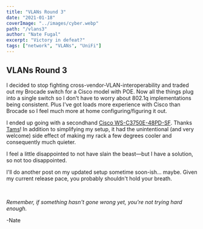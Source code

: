 ```yaml
---
title: "VLANs Round 3"
date: "2021-01-18"
coverImage: "../images/cyber.webp"
path: "/vlans3"
author: "Nate Fugal"
excerpt: "Victory in defeat?"
tags: ["network", "VLANs", "UniFi"]
---
```


## VLANs Round 3

I decided to stop fighting cross-vendor-VLAN-interoperability and traded out my Brocade switch for a Cisco model with POE. Now all the things plug into a single switch so I don't have to worry about 802.1q implementations being consistent. Plus I've got loads more experience with Cisco than Brocade so I feel much more at home configuring/figuring it out.

I ended up going with a secondhand [Cisco WS-C3750E-48PD-SF](https://router-switch.com/pdf/ws-c3750e-48pd-sf-datasheet.pdf). Thanks [Tams](https://usedserversoutlet.com/index.php)! In addition to simplifying my setup, it had the unintentional (and very welcome) side effect of making my rack a few degrees cooler and consequently much quieter. 

I feel a little disappointed to not have slain the beast―but I have a solution, so not too disappointed.

I'll do another post on my updated setup sometime soon-ish... maybe. Given my current release pace, you probably shouldn't hold your breath.


<br />

_Remember, if something hasn't gone wrong yet, you're not trying hard enough._

-Nate
